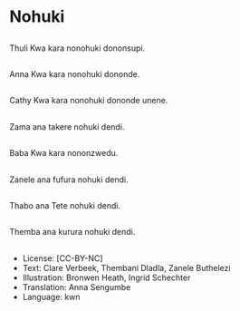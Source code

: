 # Nohuki

##
Thuli Kwa kara nonohuki dononsupi.

##
Anna Kwa kara nonohuki dononde.

##
Cathy Kwa kara nonohuki dononde unene.

##
Zama ana takere nohuki dendi.

##
Baba Kwa kara nononzwedu.

##
Zanele ana fufura nohuki dendi.

##
Thabo ana Tete nohuki dendi.

##
Themba ana kurura nohuki dendi.

##
* License: [CC-BY-NC]
* Text: Clare Verbeek, Thembani Dladla, Zanele Buthelezi
* Illustration: Bronwen Heath, Ingrid Schechter
* Translation: Anna Sengumbe
* Language: kwn
